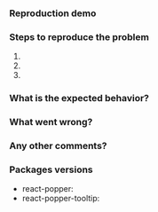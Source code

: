 <!--
Thanks for your interest in contributing to react-popper-tooltip!

Do you want to report a bug?
Please, make sure to fill all the sections of the template before submitting any issue.

If your issue is a feature request please feel free to delete the template and describe it.

Want your issue to be fixed earlier? Create a PR that introduces a CI test that fails
because of the bug you found!
-->

### Reproduction demo

<!--
Fork and/or modify this CodeSandbox template to allow the contributors to easily reproduce your problem.
If the problem can't be reproduced using these templates, explain why in this section.

https://codesandbox.io/s/pykkz77z5j
-->

### Steps to reproduce the problem

1.
2.
3.

### What is the expected behavior?

<!-- Describe what you would have expected. -->

### What went wrong?

<!-- Describe what went wrong. -->

### Any other comments?

<!-- Any additional information. -->

### Packages versions

- react-popper:
- react-popper-tooltip:
